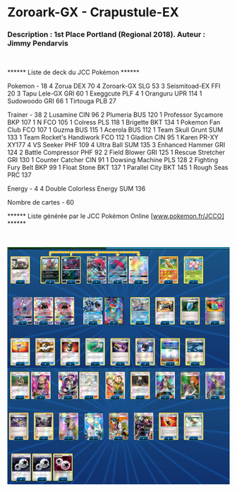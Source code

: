 # Zoroark-GX - Crapustule-EX

### Description : 1st Place Portland (Regional 2018). Auteur : Jimmy Pendarvis

<br>

****** Liste de deck du JCC Pokémon ******

Pokemon - 18
4 Zorua DEX 70
4 Zoroark-GX SLG 53
3 Seismitoad-EX FFI 20
3 Tapu Lele-GX GRI 60
1 Exeggcute PLF 4
1 Oranguru UPR 114
1 Sudowoodo GRI 66
1 Tirtouga PLB 27

Trainer - 38
2 Lusamine CIN 96
2 Plumeria BUS 120
1 Professor Sycamore BKP 107
1 N FCO 105
1 Colress PLS 118
1 Brigette BKT 134
1 Pokemon Fan Club FCO 107
1 Guzma BUS 115
1 Acerola BUS 112
1 Team Skull Grunt SUM 133
1 Team Rocket's Handiwork FCO 112
1 Gladion CIN 95
1 Karen PR-XY XY177
4 VS Seeker PHF 109
4 Ultra Ball SUM 135
3 Enhanced Hammer GRI 124
2 Battle Compressor PHF 92
2 Field Blower GRI 125
1 Rescue Stretcher GRI 130
1 Counter Catcher CIN 91
1 Dowsing Machine PLS 128
2 Fighting Fury Belt BKP 99
1 Float Stone BKT 137
1 Parallel City BKT 145
1 Rough Seas PRC 137

Energy - 4
4 Double Colorless Energy SUM 136

Nombre de cartes - 60

****** Liste générée par le JCC Pokémon Online [www.pokemon.fr/JCCO] ******

<br>

![alt text](img/ZoroarkCrapustule.png)
